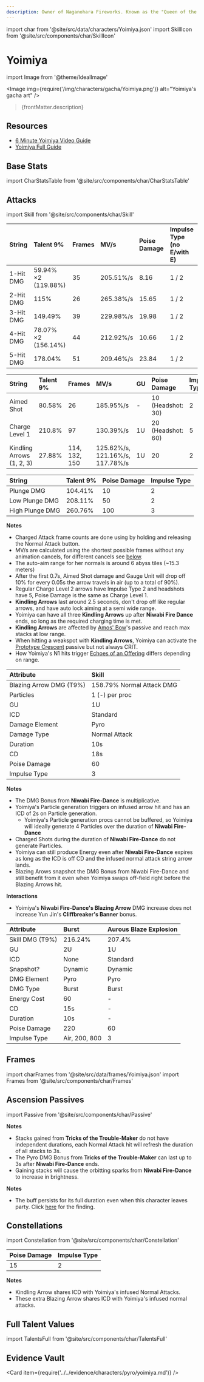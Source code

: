```yaml
---
description: Owner of Naganohara Fireworks. Known as the "Queen of the Summer Festival," she excels in her craft of creating fireworks that symbolize people's hopes and dreams.
---
```


import char from '@site/src/data/characters/Yoimiya.json'
import SkillIcon from '@site/src/components/char/SkillIcon'

# Yoimiya

import Image from '@theme/IdealImage'

<Image img={require('/img/characters/gacha/Yoimiya.png')} alt="Yoimiya's gacha art" />
<blockquote>{frontMatter.description}</blockquote>

## Resources

* [6 Minute Yoimiya Video Guide](https://www.youtube.com/watch?v=FjDsbxPbk50)
* [Yoimiya Full Guide](https://keqingmains.com/yoimiya/)

## Base Stats

import CharStatsTable from '@site/src/components/char/CharStatsTable'

<CharStatsTable char={char} />

## Attacks

import Skill from '@site/src/components/char/Skill'

<Tabs queryString="ability">
<TabItem value='na' label='Normal Attacks'>
<SkillIcon char={char} skill='na' />
<div class='talent-columns'>
<Skill char={char} skill='na' sectionFilter='Normal Attack' />

| String    | Talent 9%           | Frames | MV/s      | Poise Damage | Impulse Type \(no E/with E\) |
| :-------- | :------------------ | :----- | :-------- | :----------- | :--------------------------- |
| 1-Hit DMG | 59.94% ×2 (119.88%) | 35     | 205.51%/s | 8.16         | 1 / 2                        |
| 2-Hit DMG | 115%                | 26     | 265.38%/s | 15.65        | 1 / 2                        |
| 3-Hit DMG | 149.49%             | 39     | 229.98%/s | 19.98        | 1 / 2                        |
| 4-Hit DMG | 78.07% ×2 (156.14%) | 44     | 212.92%/s | 10.66        | 1 / 2                        |
| 5-Hit DMG | 178.04%             | 51     | 209.46%/s | 23.84        | 1 / 2                        |

</div>
<div class='talent-columns'>
<Skill char={char} skill='na' sectionFilter='Charged Attack' />

| String                    | Talent 9% | Frames        | MV/s                            | GU  | Poise Damage        | Impulse Type |
| :------------------------ | :-------- | :------------ | :------------------------------ | :-- | :------------------ | :----------- |
| Aimed Shot                | 80.58%    | 26            | 185.95%/s                       | -   | 10 \(Headshot: 30\) | 2            |
| Charge Level 1            | 210.8%    | 97            | 130.39%/s                       | 1U  | 20 \(Headshot: 60\) | 5            |
| Kindling Arrows (1, 2, 3) | 27.88%    | 114, 132, 150 | 125.62%/s, 121.16%/s, 117.78%/s | 1U  | 20                  | 2            |

</div>
<div class='talent-columns'>
<Skill char={char} skill='na' sectionFilter='Plunging Attack' />

| String          | Talent 9% | Poise Damage | Impulse Type |
| :-------------- | :-------- | :----------- | :----------- |
| Plunge DMG      | 104.41%   | 10           | 2            |
| Low Plunge DMG  | 208.11%   | 50           | 2            |
| High Plunge DMG | 260.76%   | 100          | 3            |

</div>

**Notes**

* Charged Attack frame counts are done using by holding and releasing the Normal Attack button.
* MV/s are calculated using the shortest possible frames without any animation cancels, for different cancels see [below](#frames).
* The auto-aim range for her normals is around 6 abyss tiles (~15.3 meters)
* After the first 0.7s, Aimed Shot damage and Gauge Unit will drop off 10% for every 0.05s the arrow travels in air \(up to a total of 90%\).
* Regular Charge Level 2 arrows have Impulse Type 2 and headshots have 5, Poise Damage is the same as Charge Level 1.
* **Kindling Arrows** last around 2.5 seconds, don't drop off like regular arrows, and have auto lock aiming at a semi wide range.
* Yoimiya can have all three **Kindling Arrows** up after **Niwabi Fire Dance** ends, so long as the required charging time is met.
* **Kindling Arrows** are affected by [Amos' Bow](../../equipment/weapons/bows.md#amos-bow)'s passive and reach max stacks at low range.
* When hitting a weakspot with **Kindling Arrows**, Yoimiya can activate the [Prototype Crescent](../../equipment/weapons/bows.md#prototype-crescent) passive but not always CRIT.
* How Yoimiya's N1 hits trigger [Echoes of an Offering](../../equipment/artifacts.md#echoes-of-an-offering) differs depending on range.

</TabItem>

<TabItem value='e' label='Skill'>
<SkillIcon char={char} skill='e' />
<div class='talent-columns'>
<Skill char={char} skill='e' />

| Attribute                 | Skill                     |
| :------------------------ | :------------------------ |
| Blazing Arrow DMG \(T9%\) | 158.79% Normal Attack DMG |
| Particles                 | 1 (-) per proc            |
| GU                        | 1U                        |
| ICD                       | Standard                  |
| Damage Element            | Pyro                      |
| Damage Type               | Normal Attack             |
| Duration                  | 10s                       |
| CD                        | 18s                       |
| Poise Damage              | 60                        |
| Impulse Type              | 3                         |

</div>

**Notes**

* The DMG Bonus from **Niwabi Fire-Dance** is multiplicative.
* Yoimiya's Particle generation triggers on infused arrow hit and has an ICD of 2s on Particle generation.
  * Yoimiya's Particle generation procs cannot be buffered, so Yoimiya will ideally generate 4 Particles over the duration of **Niwabi Fire-Dance**
* Charged Shots during the duration of **Niwabi Fire-Dance** do not generate Particles.
* Yoimiya can still produce Energy even after **Niwabi Fire-Dance** expires as long as the ICD is off CD and the infused normal attack string arrow lands.
* Blazing Arows snapshot the DMG Bonus from Niwabi Fire-Dance and still benefit from it even when Yoimiya swaps off-field right before the Blazing Arrows hit.

**Interactions**

* Yoimiya's **Niwabi Fire-Dance's Blazing Arrow** DMG increase does not increase Yun Jin's **Cliffbreaker's Banner** bonus.

</TabItem>

<TabItem value='q' label='Burst'>
<SkillIcon char={char} skill='q' />
<div class='talent-columns'>
<Skill char={char} skill='q'/>

| Attribute       | Burst         | Aurous Blaze Explosion |
| :-------------- | :------------ | ---------------------- |
| Skill DMG (T9%) | 216.24%       | 207.4%                 |
| GU              | 2U            | 1U                     |
| ICD             | None          | Standard               |
| Snapshot?       | Dynamic       | Dynamic                |
| DMG Element     | Pyro          | Pyro                   |
| DMG Type        | Burst         | Burst                  |
| Energy Cost     | 60            | -                      |
| CD              | 15s           | -                      |
| Duration        | 10s           | -                      |
| Poise Damage    | 220           | 60                     |
| Impulse Type    | Air, 200, 800 | 3                      |

</div>

</TabItem>
</Tabs>

## Frames

import charFrames from '@site/src/data/frames/Yoimiya.json'
import Frames from '@site/src/components/char/Frames'

<Frames data={charFrames} />

## Ascension Passives

import Passive from '@site/src/components/char/Passive'

<Tabs queryString="passive">
<TabItem value='passive' label='Passive'>
<Passive char={char} passive={2} />
</TabItem>

<TabItem value='a1' label='Ascension 1'>
<Passive char={char} passive={0} />

**Notes**

* Stacks gained from **Tricks of the Trouble-Maker** do not have independent durations, each Normal Attack hit will refresh the duration of all stacks to 3s.
* The Pyro DMG Bonus from **Tricks of the Trouble-Maker** can last up to 3s after **Niwabi Fire-Dance** ends.
* Gaining stacks will cause the orbitting sparks from **Niwabi Fire-Dance** to increase in brightness.

</TabItem>

<TabItem value="a4" label="Ascension 4">
<Passive char={char} passive={1} />

**Notes**
 
* The buff persists for its full duration even when this character leaves party. Click [here](../../evidence/combat-mechanics/party-mechanics.md#debuffsteam-buffs-with-duration-persist-after-applier-leaves-party) for the finding. 

</TabItem>
</Tabs>

## Constellations

import Constellation from '@site/src/components/char/Constellation'

<Tabs queryString="constellation">
<TabItem value='c1' label='C1'>
<Constellation char={char} constellation={1} />
</TabItem>

<TabItem value='c2' label='C2'>
<Constellation char={char} constellation={2} />
</TabItem>

<TabItem value='c3' label='C3'>
<Constellation char={char} constellation={3} />
</TabItem>

<TabItem value='c4' label='C4'>
<Constellation char={char} constellation={4} />
</TabItem>

<TabItem value='c5' label='C5'>
<Constellation char={char} constellation={5} />
</TabItem>

<TabItem value='c6' label='C6'>
<Constellation char={char} constellation={6} />

| Poise Damage | Impulse Type |
| :----------- | :----------- |
| 15           | 2            |

**Notes**

* Kindling Arrow shares ICD with Yoimiya's infused Normal Attacks.
* These extra Blazing Arrow shares ICD with Yoimiya's infused normal attacks.

</TabItem>
</Tabs>

## Full Talent Values

import TalentsFull from '@site/src/components/char/TalentsFull'

<TalentsFull char={char}/>

## Evidence Vault

<Card item={require('../../evidence/characters/pyro/yoimiya.md')} />
